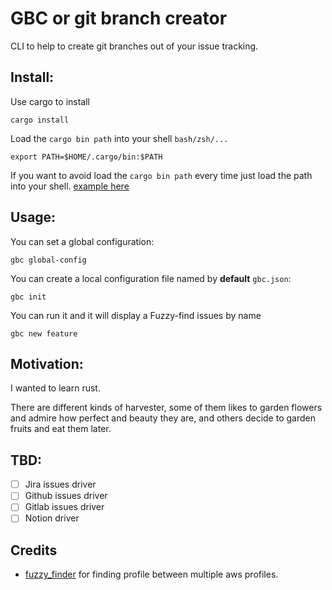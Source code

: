 # GBC or git branch creator

CLI to help to create git branches out of your issue tracking.

## Install:

Use cargo to install

```shell
cargo install
```

Load the `cargo bin path` into your shell `bash/zsh/...`

```shell
export PATH=$HOME/.cargo/bin:$PATH
```

If you want to avoid load the `cargo bin path` every time just load the path into your shell.
[example here](https://ostechnix.com/how-to-add-a-directory-to-path-in-linux/)


## Usage:

You can set a global configuration:

```shell
gbc global-config
```

You can create a local configuration file named by **default** `gbc.json`: 

```shell
gbc init
```

You can run it and it will display a Fuzzy-find issues by name

```shell
gbc new feature
```

## Motivation:

I wanted to learn rust.

There are different kinds of harvester, some of them likes to garden flowers and 
admire how perfect and beauty they are, and others decide to garden fruits and 
eat them later.

## TBD:

* [ ] Jira issues driver 
* [ ] Github issues driver 
* [ ] Gitlab issues driver
* [ ] Notion driver

## Credits

- [fuzzy_finder](https://github.com/jamescoleuk/fuzzy_finder) for finding 
profile between multiple aws profiles.
